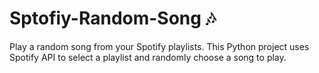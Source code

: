 # Sptofiy-Random-Song 🎶
Play a random song from your Spotify playlists. This Python project uses Spotify API to select a playlist and randomly choose a song to play.
